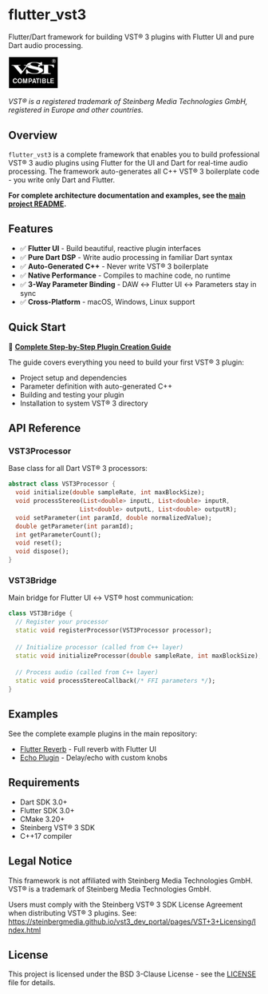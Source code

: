 # flutter_vst3

Flutter/Dart framework for building VST® 3 plugins with Flutter UI and pure Dart audio processing.

<img src="https://github.com/MelbourneDeveloper/flutter_vst3/raw/main/flutter_vst3/VST_Compatible_Logo_Steinberg.png" alt="VST Compatible" width="100">

*VST® is a registered trademark of Steinberg Media Technologies GmbH, registered in Europe and other countries.*

## Overview

`flutter_vst3` is a complete framework that enables you to build professional VST® 3 audio plugins using Flutter for the UI and Dart for real-time audio processing. The framework auto-generates all C++ VST® 3 boilerplate code - you write only Dart and Flutter.

**For complete architecture documentation and examples, see the [main project README](https://github.com/MelbourneDeveloper/flutter_vst3).**

## Features

- ✅ **Flutter UI** - Build beautiful, reactive plugin interfaces
- ✅ **Pure Dart DSP** - Write audio processing in familiar Dart syntax
- ✅ **Auto-Generated C++** - Never write VST® 3 boilerplate
- ✅ **Native Performance** - Compiles to machine code, no runtime
- ✅ **3-Way Parameter Binding** - DAW ↔ Flutter UI ↔ Parameters stay in sync
- ✅ **Cross-Platform** - macOS, Windows, Linux support

## Quick Start

📖 **[Complete Step-by-Step Plugin Creation Guide](create_plugin_guide.md)**

The guide covers everything you need to build your first VST® 3 plugin:
- Project setup and dependencies
- Parameter definition with auto-generated C++
- Building and testing your plugin
- Installation to system VST® 3 directory

## API Reference

### VST3Processor

Base class for all Dart VST® 3 processors:

```dart
abstract class VST3Processor {
  void initialize(double sampleRate, int maxBlockSize);
  void processStereo(List<double> inputL, List<double> inputR,
                    List<double> outputL, List<double> outputR);
  void setParameter(int paramId, double normalizedValue);
  double getParameter(int paramId);
  int getParameterCount();
  void reset();
  void dispose();
}
```

### VST3Bridge

Main bridge for Flutter UI ↔ VST® host communication:

```dart
class VST3Bridge {
  // Register your processor
  static void registerProcessor(VST3Processor processor);
  
  // Initialize processor (called from C++ layer)
  static void initializeProcessor(double sampleRate, int maxBlockSize);
  
  // Process audio (called from C++ layer)
  static void processStereoCallback(/* FFI parameters */);
}
```

## Examples

See the complete example plugins in the main repository:
- [Flutter Reverb](https://github.com/MelbourneDeveloper/flutter_vst3/tree/main/vsts/flutter_reverb) - Full reverb with Flutter UI
- [Echo Plugin](https://github.com/MelbourneDeveloper/flutter_vst3/tree/main/vsts/echo) - Delay/echo with custom knobs

## Requirements

- Dart SDK 3.0+
- Flutter SDK 3.0+
- CMake 3.20+
- Steinberg VST® 3 SDK
- C++17 compiler

## Legal Notice

This framework is not affiliated with Steinberg Media Technologies GmbH.
VST® is a trademark of Steinberg Media Technologies GmbH.

Users must comply with the Steinberg VST® 3 SDK License Agreement when distributing VST® 3 plugins.
See: https://steinbergmedia.github.io/vst3_dev_portal/pages/VST+3+Licensing/Index.html

## License

This project is licensed under the BSD 3-Clause License - see the [LICENSE](LICENSE) file for details.